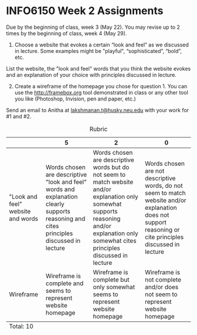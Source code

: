 # INFO6150 Week 2 Assignments
Due by the beginning of class, week 3 (May 22).
You may revise up to 2 times by the beginning of class, week 4 (May 29).

1.  Choose a website that evokes a certain “look and feel” as we discussed in lecture. Some examples might be "playful", “sophisticated”, “bold”, etc.

List the website, the "look and feel" words that you think the website evokes and an explanation of your choice with principles discussed in lecture.


2. Create a wireframe of the homepage you chose for question 1. You can use the http://framebox.org tool demonstrated in class or any other tool you like (Photoshop, Invision, pen and paper, etc.)

Send an email to Anitha at lakshmanan.t@husky.neu.edu with your work for #1 and #2. 


<table>
  <caption>Rubric</caption>
  <thead>
    <tr>
      <th></th>
      <th>5</th>
      <th>2</th>
      <th>0</th>
    </tr>
  </thead>
  <tbody>
    <tr>
      <td>"Look and feel" website and words</td>
      <td>Words chosen are descriptive "look and feel" words and explanation clearly supports reasoning and cites principles discussed in lecture</td>
      <td>Words chosen are descriptive words but do not seem to match website and/or explanation only somewhat supports reasoning and/or explanation only somewhat cites principles discussed in lecture</td>
      <td>Words chosen are not descriptive words, do not seem to match website and/or explanation does not support reasoning or cite principles discussed in lecture</td>
    </tr>
    <tr>
      <td>Wireframe</td>
      <td>Wireframe is complete and seems to represent website homepage</td>
      <td>Wireframe is complete but only somewhat seems to represent website homepage</td>
      <td>Wireframe is not complete and/or does not seem to represent website homepage</td>
    </tr>
  </tbody>
  <tfoot>
    <td colspan="5">Total: 10</td>
  </tfoot>
</table>

